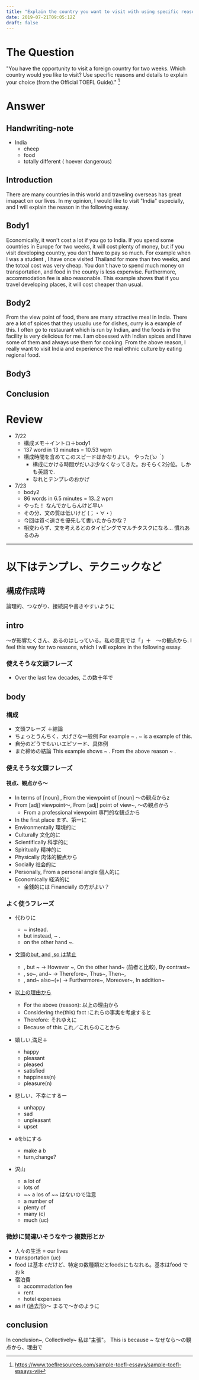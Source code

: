 ```yaml
---
title: "Explain the country you want to visit with using specific reasons and details"
date: 2019-07-21T09:05:12Z
draft: false
---
```


# The Question
"You have the opportunity to visit a foreign country for two weeks. Which country would you like to visit? Use specific reasons and details to explain your choice (from the Official TOEFL Guide)." [^quoted from]

[^quoted from]: https://www.toeflresources.com/sample-toefl-essays/sample-toefl-essays-vii

# Answer
## Handwriting-note
* India
  * cheep
  * food
  * totally different ( hoever dangerous)

## Introduction
There are many countries in this world and traveling overseas has great imapact on our lives. In my opinion, I would like to visit "India" especially, and I will explain the reason in the following essay.

## Body1
Economically, it won't cost a lot if you go to India. If you spend some countries in Europe for two weeks, it will cost plenty of money, but if you visit developing country, you don't have to pay so much. For example when I was a student , I have once visited Thailand for more than two weeks, and the totoal cost was very cheap. You don't have to spend much money on transportation, and food in the county is less expenvise.  Furthermore, accommodation fee is also reasonable. This example shows that if you travel developing places, it will cost cheaper than usual.

## Body2
From the view point of food, there are many attractive meal in India. There are a lot of spices that they usuallu use for dishes, curry is a example of this. I often go to restaurant which is run by Indian, and the foods in the facility is very delicious for me. I am obsessed with Indian spices and I have some of them and always use them for cooking. From the above reason, I really want to visit India and experience the real ethnic culture by eating regional food.
## Body3

## Conclusion


# Review
* 7/22
  * 構成メモ＋イントロ＋body1
  * 137 word in 13 minutes = 10.53 wpm
  * 構成時間を含めてこのスピードはかなりよい。 やった(*´ω｀*)
    * 構成にかける時間がだいぶ少なくなってきた。おそらく2分位。しかも英語で.
    * なれとテンプレのおかげ
* 7/23
  * body2
  * 86 words in 6.5 minutes = 13..2 wpm
  * やった！ なんでかしらんけど早い
  * その分、文の質は低いけど (；・∀・)
  * 今回は質＜速さを優先して書いたからかな？
  * 相変わらず、文を考えるとのタイピングでマルチタスクになる… 慣れあるのみ

---
# 以下はテンプレ、テクニックなど
## 構成作成時
論理的、つながり、接続詞や書きやすいように

## intro
〜が影響たくさん、あるのはしっている。私の意見では「」＋　〜の観点から. I feel this way for two reasons, which I will explore in the following essay.

### 使えそうな文頭フレーズ
* Over the last few decades, この数十年で

## body
### 構成
* 文頭フレーズ ＋結論
*  ちょっとうんちく、大げさな一般例 For example ~ .  ~ is a example of this.
* 自分のどうでもいいエピソード、具体例
* また締めの結論 This example shows ~ . From the above reason ~ .

### 使えそうな文頭フレーズ
#### 視点、観点から～
* In terms of [noun] , From the viewpoint of [noun]  〜の観点からz<!--  -->
* From [adj] viewpoint～, From [adj] point of view~, 〜の観点から
  * From a professional viewpoint 専門的な観点から
* In the first place まず、第一に
* Environmentally 環境的に
* Culturally 文化的に
* Scientifically 科学的に
* Spiritually 精神的に
* Physically 肉体的観点から
* Socially 社会的に
* Personally, From a personal angle 個人的に
* Economically 経済的に
    * 金銭的には Financially の方がよい？

### よく使うフレーズ
* 代わりに
    * ~ instead.
    * but instead, ~ .
    * on the other hand ~.
 
 * [文頭のbut, and ,so は禁止](http://lsdkawamo.cocolog-nifty.com/blog/2013/02/post-ab98.html)
     * , but ~ -> However ~, On the other hand~ (前者と比較), By contrast~
     * , so~, and~ -> Therefore~, Thus~, Then~,
     * , and~ also~(+) -> Furthermore~, Moreover~, In addition~


 * [以上の理由から](https://eikaiwa.dmm.com/uknow/questions/28910/)
    * For the above (reason): 以上の理由から
    * Considering the(this) fact :これらの事実を考慮すると
    * Therefore: それゆえに
    * Because of this これ／これらのことから

* 嬉しい,満足＋
  * happy
  * pleasant
  * pleased
  * satisfied
  * happiness(n)
  * pleasure(n)
* 悲しい、不幸にするー
  * unhappy
  * sad
  * unpleasant
  * upset
* aをbにする
  * make a b
  * turn,change?

* 沢山
  * a lot of 
  * lots of
  * ~~ a los of ~~ はないので注意
  * a number of
  * plenty of
  * many (c)
  * much (uc)

### 微妙に間違いそうなやつ 複数形とか
  * 人々の生活 = our lives
  * transportation (uc)
  * food は基本 cだけど、特定の数種類だとfoodsにもなれる。基本はfood でおｋ
  * 宿泊費
    * accommadation fee
    * rent
    * hotel expenses
  * as if (過去形)～ まるで～かのように

## conclusion
In conclusion~, Collectively~  私は"主張"。 This is because ~ なぜなら〜の観点から、理由で
